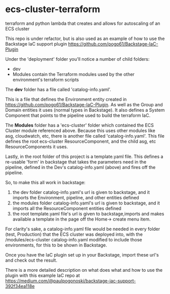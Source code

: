 # ecs-cluster-terraform
terraform and python lambda that creates and allows for autoscaling of an ECS cluster

This repo is under refactor, but is also used as an example of how to use the Backstage IaC support plugin https://github.com/pogo61/Backstage-IaC-Plugin

Under the 'deployment' folder you'll notice a number of child folders:
* dev
* Modules contain the Terraform modules used by the other environment's terraform scripts

The **dev** folder has a file called 'catalog-info.yaml'.

This is a file that defines the Environment entity created in https://github.com/pogo61/Backstage-IaC-Plugin.
As well as the Group and Domain entities it uses (normal types in Backstage). It also defines a System Component that points to the pipeline used to build the terraform IaC.

The **Modules** folder has a 'ecs-cluster' folder which contained the ECS Cluster module referenced above. Because this uses other modules like asg, cloudwatch, etc,
there is another file called 'catalog-info.yaml'.
This file defines the root ecs-cluster ResourceComponent, and the child asg, etc ResourceComponents it uses.

Lastly, in the root folder of this project is a template.yaml file.
This defines a re-usable 'form' in backstage that takes the parameters need in the pipeline, defined in the Dev's catalog-info.yaml (above)
and fires off the pipeline.

So, to make this all work in backstage:
1. the dev folder catalog-info.yaml's url is given to backstage, and it imports the Environment, pipeline, and other  entities defined
2. the modules folder catalog-info.yaml's url is given to backstage, and it imports all the ResourceComponent entities defined 
3. the root template.yaml file's url is given to backstage,imports and makes available a template in the page off the Home-> create menu item.

For clarity's sake, a catalog-info.yaml file would be needed in every folder (test, Production) that the ECS cluster was deployed into, with the /modules/ecs-cluster catalog-info.yaml modified to include those environments, for this to be shown in Backstage.

Once you have the IaC plugin set up in your Backstage, import these url's and check out the result.

There is a more detailed description on what does what and how to use the plugin with this example IaC repo at
https://medium.com/@paulpogonoski/backstage-iac-support-392f34ea118e
